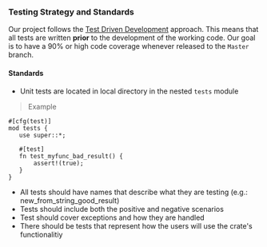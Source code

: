 ### Testing Strategy and Standards

Our project follows the [Test Driven Development](https://en.wikipedia.org/wiki/Test-driven_development) approach. This means that all tests are written __prior__ to the development of the working code. Our goal is to have a 90% or high code coverage whenever released to the `Master` branch.

#### Standards
- Unit tests are located in local directory in the nested `tests` module
> Example
```
#[cfg(test)]
mod tests {
   use super::*;

   #[test]
   fn test_myfunc_bad_result() {
       assert!(true);
   }
}
```
- All tests should have names that describe what they are testing (e.g.: new_from_string_good_result)
- Tests should include both the positive and negative scenarios
- Test should cover exceptions and how they are handled
- There should be tests that represent how the users will use the crate's functionalitiy  